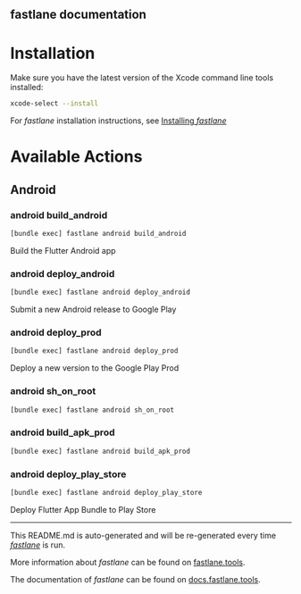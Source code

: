fastlane documentation
----

# Installation

Make sure you have the latest version of the Xcode command line tools installed:

```sh
xcode-select --install
```

For _fastlane_ installation instructions, see [Installing _fastlane_](https://docs.fastlane.tools/#installing-fastlane)

# Available Actions

## Android

### android build_android

```sh
[bundle exec] fastlane android build_android
```

Build the Flutter Android app

### android deploy_android

```sh
[bundle exec] fastlane android deploy_android
```

Submit a new Android release to Google Play

### android deploy_prod

```sh
[bundle exec] fastlane android deploy_prod
```

Deploy a new version to the Google Play Prod

### android sh_on_root

```sh
[bundle exec] fastlane android sh_on_root
```



### android build_apk_prod

```sh
[bundle exec] fastlane android build_apk_prod
```



### android deploy_play_store

```sh
[bundle exec] fastlane android deploy_play_store
```

Deploy Flutter App Bundle to Play Store

----

This README.md is auto-generated and will be re-generated every time [_fastlane_](https://fastlane.tools) is run.

More information about _fastlane_ can be found on [fastlane.tools](https://fastlane.tools).

The documentation of _fastlane_ can be found on [docs.fastlane.tools](https://docs.fastlane.tools).
